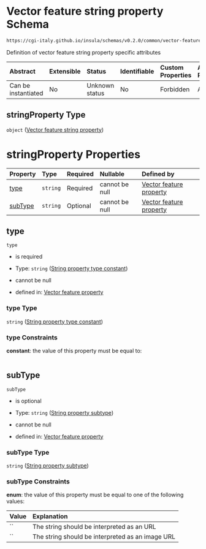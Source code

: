 # Vector feature string property Schema

```txt
https://cgi-italy.github.io/insula/schemas/v0.2.0/common/vector-feature-property.schema.json#/$defs/stringProperty
```

Definition of vector feature string property specific attributes

| Abstract            | Extensible | Status         | Identifiable | Custom Properties | Additional Properties | Access Restrictions | Defined In                                                                                                         |
| :------------------ | :--------- | :------------- | :----------- | :---------------- | :-------------------- | :------------------ | :----------------------------------------------------------------------------------------------------------------- |
| Can be instantiated | No         | Unknown status | No           | Forbidden         | Allowed               | none                | [vector-feature-property.schema.json\*](schemas/common/vector-feature-property.schema.json) |

## stringProperty Type

`object` ([Vector feature string property](vector-feature-property-defs-vector-feature-string-property.md))

# stringProperty Properties

| Property            | Type     | Required | Nullable       | Defined by                                                                                                                                                                                                                                                              |
| :------------------ | :------- | :------- | :------------- | :---------------------------------------------------------------------------------------------------------------------------------------------------------------------------------------------------------------------------------------------------------------------- |
| [type](#type)       | `string` | Required | cannot be null | [Vector feature property](vector-feature-property-defs-vector-feature-string-property-properties-string-property-type-constant.md) |
| [subType](#subtype) | `string` | Optional | cannot be null | [Vector feature property](vector-feature-property-defs-vector-feature-string-property-properties-string-property-subtype.md)    |

## type



`type`

* is required

* Type: `string` ([String property type constant](vector-feature-property-defs-vector-feature-string-property-properties-string-property-type-constant.md))

* cannot be null

* defined in: [Vector feature property](vector-feature-property-defs-vector-feature-string-property-properties-string-property-type-constant.md)

### type Type

`string` ([String property type constant](vector-feature-property-defs-vector-feature-string-property-properties-string-property-type-constant.md))

### type Constraints

**constant**: the value of this property must be equal to:

```json
```

## subType



`subType`

* is optional

* Type: `string` ([String property subtype](vector-feature-property-defs-vector-feature-string-property-properties-string-property-subtype.md))

* cannot be null

* defined in: [Vector feature property](vector-feature-property-defs-vector-feature-string-property-properties-string-property-subtype.md)

### subType Type

`string` ([String property subtype](vector-feature-property-defs-vector-feature-string-property-properties-string-property-subtype.md))

### subType Constraints

**enum**: the value of this property must be equal to one of the following values:

| Value        | Explanation                                      |
| :----------- | :----------------------------------------------- |
| ``      | The string should be interpreted as an URL       |
| `` | The string should be interpreted as an image URL |
